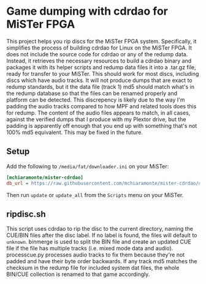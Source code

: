 # Game dumping with cdrdao for MiSTer FPGA

This project helps you rip discs for the MiSTer FPGA system. Specifically, it simplifies the process of building cdrdao for Linux on the MiSTer FPGA. It does not include the source code for cdrdao or any of the redump data. Instead, it retrieves the necessary resources to build a cdrdao binary and packages it with its helper scripts and redump data files it into a .tar.gz file, ready for transfer to your MiSTer. This should work for most discs, including discs which have audio tracks. It will not produce dumps that are exact to redump standards, but it the data file (track 1) md5 should match what's in the redump database so that the files can be renamed properly and platform can be detected. This discrepency is likely due to the way I'm padding the audio tracks compared to how MPF and related tools does this for redump. The content of the audio files appears to match, in all cases, against the verified dumps that I produce with my Plextor drive, but the padding is apparently off enough that you end up with something that's not 100% md5 equivalent. This may be fixed in the future.

## Setup

Add the following to `/media/fat/downloader.ini` on your MiSTer:

```ini
[mchiaramonte/mister-cdrdao]
db_url = https://raw.githubusercontent.com/mchiaramonte/mister-cdrdao/db/db.json.zip
```

Then run `update` or `update_all` from the `Scripts` menu on your MiSTer.

## ripdisc.sh

This script uses cdrdao to rip the disc to the current directory, naming the CUE/BIN files after the disc label. If no label is found, the files will default to `unknown`. binmerge is used to split the BIN file and create an updated CUE file if the file has multiple tracks (i.e. mixed mode data and audio). processcue.py processes audio tracks to fix them because they're not padded and have their byte order backwards. If any track md5 matches the checksum in the redump file for included system dat files, the whole BIN/CUE collection is renamed to that game accordingly.

